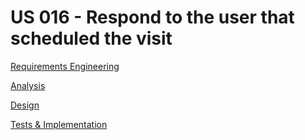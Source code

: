 # US 016 -  Respond to the user that scheduled the visit

[Requirements Engineering](01.requirements-engineering/Readme.md)

[Analysis](02.analysis/Readme.md)

[Design](../../sprintA/us005/03.design/Readme.md)

[Tests & Implementation ](04.tests-and-implementation/Readme.md)
